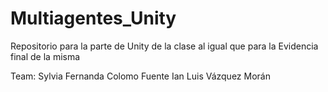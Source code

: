# Multiagentes_Unity

Repositorio para la parte de Unity de la clase al igual que para la Evidencia final de la misma 

Team:
Sylvia Fernanda Colomo Fuente 
Ian Luis Vázquez Morán
